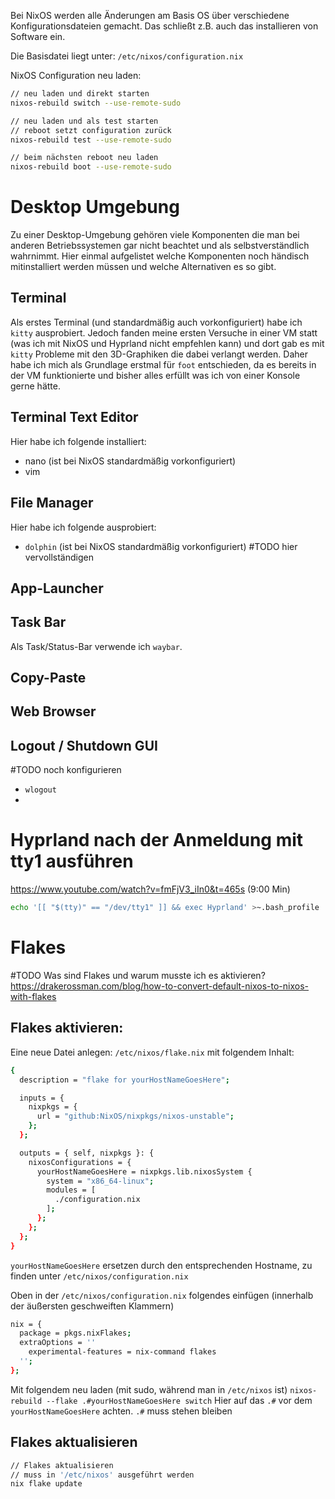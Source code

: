 Bei NixOS werden alle Änderungen am Basis OS über verschiedene Konfigurationsdateien gemacht. Das schließt z.B. auch das installieren von Software ein.

Die Basisdatei liegt unter:
`/etc/nixos/configuration.nix`

NixOS Configuration neu laden:
``` bash
// neu laden und direkt starten
nixos-rebuild switch --use-remote-sudo

// neu laden und als test starten
// reboot setzt configuration zurück
nixos-rebuild test --use-remote-sudo

// beim nächsten reboot neu laden
nixos-rebuild boot --use-remote-sudo
```

# Desktop Umgebung
Zu einer Desktop-Umgebung gehören viele Komponenten die man bei anderen Betriebssystemen gar nicht beachtet und als selbstverständlich wahrnimmt. Hier einmal aufgelistet welche Komponenten noch händisch mitinstalliert werden müssen und welche Alternativen es so gibt.

## Terminal
Als erstes Terminal (und standardmäßig auch vorkonfiguriert) habe ich `kitty` ausprobiert. Jedoch fanden meine ersten Versuche in einer VM statt (was ich mit NixOS und Hyprland nicht empfehlen kann) und dort gab es mit `kitty` Probleme mit den 3D-Graphiken die dabei verlangt werden. Daher habe ich mich als Grundlage erstmal für `foot` entschieden, da es bereits in der VM funktionierte und bisher alles erfüllt was ich von einer Konsole gerne hätte.
## Terminal Text Editor
Hier habe ich folgende installiert:
- nano (ist bei NixOS standardmäßig vorkonfiguriert)
- vim
## File Manager
Hier habe ich folgende ausprobiert:
- `dolphin` (ist bei NixOS standardmäßig vorkonfiguriert)
#TODO hier vervollständigen
## App-Launcher

## Task Bar
Als Task/Status-Bar verwende ich `waybar`.
## Copy-Paste

## Web Browser

## Logout / Shutdown GUI
#TODO noch konfigurieren
- `wlogout`
- 

## 


# Hyprland nach der Anmeldung mit tty1 ausführen
https://www.youtube.com/watch?v=fmFjV3_iIn0&t=465s (9:00 Min)
``` bash
echo '[[ "$(tty)" == "/dev/tty1" ]] && exec Hyprland' >~.bash_profile
```

# Flakes 
#TODO Was sind Flakes und warum musste ich es aktivieren?
https://drakerossman.com/blog/how-to-convert-default-nixos-to-nixos-with-flakes

## Flakes aktivieren:
Eine neue Datei anlegen:
`/etc/nixos/flake.nix`
mit folgendem Inhalt:
``` bash
{
  description = "flake for yourHostNameGoesHere";

  inputs = {
    nixpkgs = {
      url = "github:NixOS/nixpkgs/nixos-unstable";
    };
  };

  outputs = { self, nixpkgs }: {
    nixosConfigurations = {
      yourHostNameGoesHere = nixpkgs.lib.nixosSystem {
        system = "x86_64-linux";
        modules = [
          ./configuration.nix
        ];
      };
    };
  };
}
```
`yourHostNameGoesHere` ersetzen durch den entsprechenden Hostname, zu finden unter `/etc/nixos/configuration.nix`

Oben in der `/etc/nixos/configuration.nix` folgendes einfügen (innerhalb der äußersten geschweiften Klammern)
``` bash
nix = {
  package = pkgs.nixFlakes;
  extraOptions = ''
    experimental-features = nix-command flakes
  '';
};
```

Mit folgendem neu laden (mit sudo, während man in `/etc/nixos` ist)
`nixos-rebuild --flake .#yourHostNameGoesHere switch`
Hier auf das `.#` vor dem `yourHostNameGoesHere` achten. `.#` muss stehen bleiben

## Flakes aktualisieren
``` bash
// Flakes aktualisieren
// muss in '/etc/nixos' ausgeführt werden
nix flake update
```
